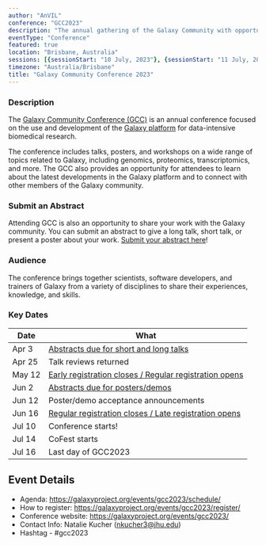 ```yaml
---
author: "AnVIL"
conference: "GCC2023"
description: "The annual gathering of the Galaxy Community with opportunities to hear latest developments, get training, and meet everyone involved."
eventType: "Conference"
featured: true
location: "Brisbane, Australia"
sessions: [{sessionStart: "10 July, 2023"}, {sessionStart: "11 July, 2023"}, {sessionStart: "12 July, 2023"}, {sessionStart: "13 July, 2023"}, {sessionStart: "14 July, 2023"}, {sessionStart: "15 July, 2023"}, {sessionStart: "16 July, 2023"}]
timezone: "Australia/Brisbane"
title: "Galaxy Community Conference 2023"
---
```


<event-hero></event-hero>

### Description
The [Galaxy Community Conference (GCC)](https://galaxyproject.org/gcc) is an annual conference focused on the use and development of the [Galaxy platform](https://galaxyproject.org/) for data-intensive biomedical research.

The conference includes talks, posters, and workshops on a wide range of topics related to Galaxy, including genomics, proteomics, transcriptomics, and more. The GCC also provides an opportunity for attendees to learn about the latest developments in the Galaxy platform and to connect with other members of the Galaxy community.

### Submit an Abstract
Attending GCC is also an opportunity to share your work with the Galaxy community. You can submit an abstract to give a long talk, short talk, or present a poster about your work.
[Submit your abstract here](https://galaxyproject.org/events/gcc2023/abstracts/)!

### Audience
The conference brings together scientists, software developers, and trainers of Galaxy from a variety of disciplines to share their experiences, knowledge, and skills.

### Key Dates

Date | What
-- | --
Apr 3 | [Abstracts due for short and long talks](https://galaxyproject.org/events/gcc2023/abstracts/)
Apr 25 | Talk reviews returned
May 12 | [Early registration closes / Regular registration opens](https://galaxyproject.org/events/gcc2023/register/)
Jun 2 | [Abstracts due for posters/demos](https://galaxyproject.org/events/gcc2023/abstracts/)
Jun 12 | Poster/demo acceptance announcements
Jun 16 | [Regular registration closes / Late registration opens](https://galaxyproject.org/events/gcc2023/register/)
Jul 10 | Conference starts!
Jul 14 | CoFest starts
Jul 16 | Last day of GCC2023

## Event Details

- Agenda:  https://galaxyproject.org/events/gcc2023/schedule/
- How to register: https://galaxyproject.org/events/gcc2023/register/
- Conference website: https://galaxyproject.org/events/gcc2023/
- Contact Info: Natalie Kucher (nkucher3@jhu.edu)
- Hashtag - #gcc2023